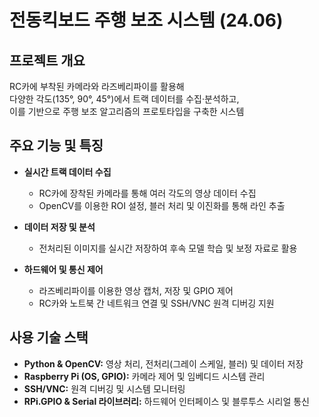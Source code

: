 # 전동킥보드 주행 보조 시스템 (24.06)

## 프로젝트 개요
RC카에 부착된 카메라와 라즈베리파이를 활용해  
다양한 각도(135°, 90°, 45°)에서 트랙 데이터를 수집·분석하고,  
이를 기반으로 주행 보조 알고리즘의 프로토타입을 구축한 시스템

## 주요 기능 및 특징

- **실시간 트랙 데이터 수집**
  - RC카에 장착된 카메라를 통해 여러 각도의 영상 데이터 수집
  - OpenCV를 이용한 ROI 설정, 블러 처리 및 이진화를 통해 라인 추출

- **데이터 저장 및 분석**
  - 전처리된 이미지를 실시간 저장하여 후속 모델 학습 및 보정 자료로 활용

- **하드웨어 및 통신 제어**
  - 라즈베리파이를 이용한 영상 캡처, 저장 및 GPIO 제어
  - RC카와 노트북 간 네트워크 연결 및 SSH/VNC 원격 디버깅 지원

## 사용 기술 스택
- **Python & OpenCV:** 영상 처리, 전처리(그레이 스케일, 블러) 및 데이터 저장
- **Raspberry Pi (OS, GPIO):** 카메라 제어 및 임베디드 시스템 관리
- **SSH/VNC:** 원격 디버깅 및 시스템 모니터링
- **RPi.GPIO & Serial 라이브러리:** 하드웨어 인터페이스 및 블루투스 시리얼 통신
